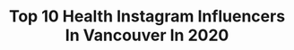 ---
title: Top 10 Health Instagram Influencers In Vancouver In 2020
description: >-
  Find top health Instagram influencers in Vancouver in 2020. Most popular hashtags: #health #vancouver #mentalhealth.
platform: Instagram
hits: 49
text_top: Discover the top-rated Instagram influencers on inBeat.
text_bottom: Our database holds 49 Instagram influencers like this in Vancouver, Canada for you to pitch.
profiles:
  - username: "missjazzy_fit"
    fullname: >-
      Jazmin Gillespie
    bio: >-
      Vancouver,Canada🇨🇦 TRAIN WITH ME NOW 👇🏼👇🏼
    location: "Canada"
    followers: 236853
    engagement: 313
    commentsToLikes: 0.028957
    id: ckap66t63enbh0i780w16uu7u
    verified: false
    hashtags: "#letswork, #missjazzyfit, #quadqueen, #thickfit"
  - username: "praisevaughn"
    fullname: >-
      Praise Vaughn
    bio: >-
      Courage. Compassion. Connection. 👉🏽 2 Timothy 1:7 🙌🏽 👊🏽 Learn to Box 👊🏽
    location: "Canada"
    followers: 17020
    engagement: 424
    commentsToLikes: 0.056641
    id: ck6tk1qdc3u3e0j71y20xt5vc
    verified: false
    hashtags: "#fightcapital, #vancouverboxing, #sausagedog, #vancity"
  - username: "russianjesusxo"
    fullname: >-
      🇷🇺алёна соболева
    bio: >-
      $ex drugs & rock’n’roll💀💋 Pink makes da boys wink Sanity is a waste of time Party till you’re homeless Vegetarian 14 years 🌿🐔💕🥗
    location: "Canada"
    followers: 10549
    engagement: 304
    commentsToLikes: 0.038944
    id: ck6tkvk9k5hlq0j7133zlesyx
    verified: false
    hashtags: "#russianmafia, #bangbang, #winedinesixtynine, #sfx"
  - username: "feliciasfabfoodz"
    fullname: >-
      felicia
    bio: >-
      ⋒ mostly plant-based dancer ✧ real food recipes ☼ finding health, balance + good vibes ➳ vancouver, bc
    location: "Canada"
    followers: 11617
    engagement: 599
    commentsToLikes: 0.111828
    id: ckap90uqqqqb90i78ug67rebe
    verified: false
    hashtags: "#simplydelish, #ad, #gifted, #organictraditions"
  - username: "cheaplazyvegan"
    fullname: >-
      Cheap Lazy Vegan
    bio: >-
      🎥 YouTube: cheaplazyvegan 🍴 Cafe @savegyyc 🎤 Podcast @thesavegpodcast 😊 Just me @therosatron 🔻 MY EBOOKS! 🔻
    location: "Canada"
    followers: 161479
    engagement: 151
    commentsToLikes: 0.011974
    id: ck136n1357aob0i199kseyulp
    verified: false
    hashtags: "#foodie, #healthy, #bestofvegan, #feedfeed"
  - username: "plentyfullme"
    fullname: >-
      Michelle △ Nutritionist
    bio: >-
      a place for all things health + wellness 🌿 easy healthy recipes using simple ingredients 📸 brand photography + content creation 〰️
    location: "Canada"
    followers: 8886
    engagement: 730
    commentsToLikes: 0.614167
    id: ck5bu85cxhbpj0i11rny7q9gu
    verified: false
    hashtags: "#sponsored, #healthyfood, #linkinbio, #holisticnutrition"
  - username: "itsalexstay"
    fullname: >-
      Alex Stay (he/them)
    bio: >-
      6’5” Growing Cub with a Lithp 🐻 Aethetic Optimitht 🔥 Anti-Bullying Activitht 🏳️‍🌈 Mental Health Advocate 🧠 📍de Montréal - now Vancouver 🏞
    location: "Canada"
    followers: 8495
    engagement: 1374
    commentsToLikes: 0.037302
    id: ck8t9cw42nmrz0j78ubl0modb
    verified: false
    hashtags: "#bodypositivity, #dadbod, #gaycubs, #cuddlebuddy"
  - username: "nachoserricchio"
    fullname: >-
      Ｉｇｎａｃｉｏ Ｓｅｒｒｉｃｃｈｉo
    bio: >-
      Mental Health Advocate 💚
    location: "Canada"
    followers: 97217
    engagement: 612
    commentsToLikes: 0.018834
    id: ck14k6m7enzsc0i19v2u46wgb
    verified: true
    hashtags: "#mentalhealthawareness, #nostigma, #hereforyou, #endthestigma"
  - username: "george_ahhh"
    fullname: >-
      Georgia Ellenwood
    bio: >-
      Badger Alum, Heptathlete: 2018 NCAA Champ Earthlover 🌎 8x All American Vancouver , team 🇨🇦 ..Not defined by my sport @underarmourca Athlete
    location: "Canada"
    followers: 373456
    engagement: 1280
    commentsToLikes: 0.012721
    id: ck0vvscydqjkc0i198hfdkgl4
    verified: true
    hashtags: "#gen8, #lightintelligent, #wellness, #publicit"
  - username: "michaella.shannon"
    fullname: >-
      Michaella Shannon
    bio: >-
      @sutherlandmodel (MA) @me.modelmanagement TV Personality & Fashion Expert @cityline Writer: #WalkWithMeBlog Mental Health SW @sniwwoc
    location: "Canada"
    followers: 7713
    engagement: 518
    commentsToLikes: 0.044274
    id: ck6tiu8ro1fwb0j71j7kyy7fq
    verified: false
    hashtags: "#indigenous, #photooftheday, #style, #memodel"
---